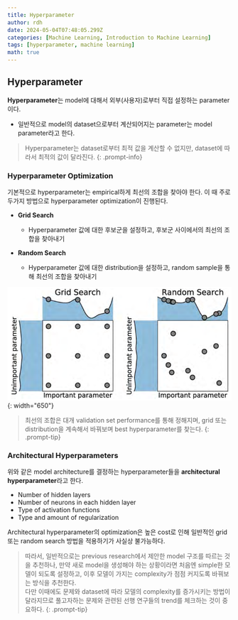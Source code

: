 ```yaml
---
title: Hyperparameter
author: rdh
date: 2024-05-04T07:48:05.299Z
categories: [Machine Learning, Introduction to Machine Learning]
tags: [hyperparameter, machine learning]
math: true
---
```

## Hyperparameter
**Hyperparameter**는 model에 대해서 외부(사용자)로부터 직접 설정하는 parameter이다.
  * 일반적으로 model의 dataset으로부터 계산되어지는 parameter는 model parameter라고 한다.

> Hyperparameter는 dataset로부터 최적 값을 계산할 수 없지만, dataset에 따라서 최적의 값이 달라진다.
{: .prompt-info}

### Hyperparameter Optimization
기본적으로 hyperparameter는 empirical하게 최선의 조합을 찾아야 한다. 이 때 주로 두가지 방법으로 hyperparameter optimization이 진행된다.

* **Grid Search**
  * Hyperparameter 값에 대한 후보군을 설정하고, 후보군 사이에서의 최선의 조합을 찾아내기

* **Random Search**
  * Hyperparameter 값에 대한 distribution을 설정하고, random sample을 통해 최선의 조합을 찾아내기

![](/assets/img/hyperparameter-01.png){: width="650"}

> 최선의 조합은 대개 validation set performance를 통해 정해지며, grid 또는 distribution을 계속해서 바꿔보며 best hyperparameter를 찾는다.
{: .prompt-tip}

### Architectural Hyperparameters
위와 같은 model architecture를 결정하는 hyperparameter들을 **architectural hyperparameter**라고 한다.
* Number of hidden layers
* Number of neurons in each hidden layer
* Type of activation functions
* Type and amount of regularization

Architectural hyperparameter의 optimization은 높은 cost로 인해 일반적인 grid 또는 random search 방법을 적용하기가 사실상 불가능하다.

> 따라서, 일반적으로는 previous research에서 제안한 model 구조를 따르는 것을 추천하나, 만약 새로 model을 생성해야 하는 상황이라면 처음엔 simple한 모델이 되도록 설정하고, 이후 모델이 가지는 complexity가 점점 커지도록 바꿔보는 방식을 추천한다.  
> 다만 이때에도 문제와 dataset에 따라 모델의 complexity를 증가시키는 방법이 달라지므로 풀고자하는 문제와 관련된 선행 연구들의 trend를 체크하는 것이 중요하다.
{: .prompt-tip}